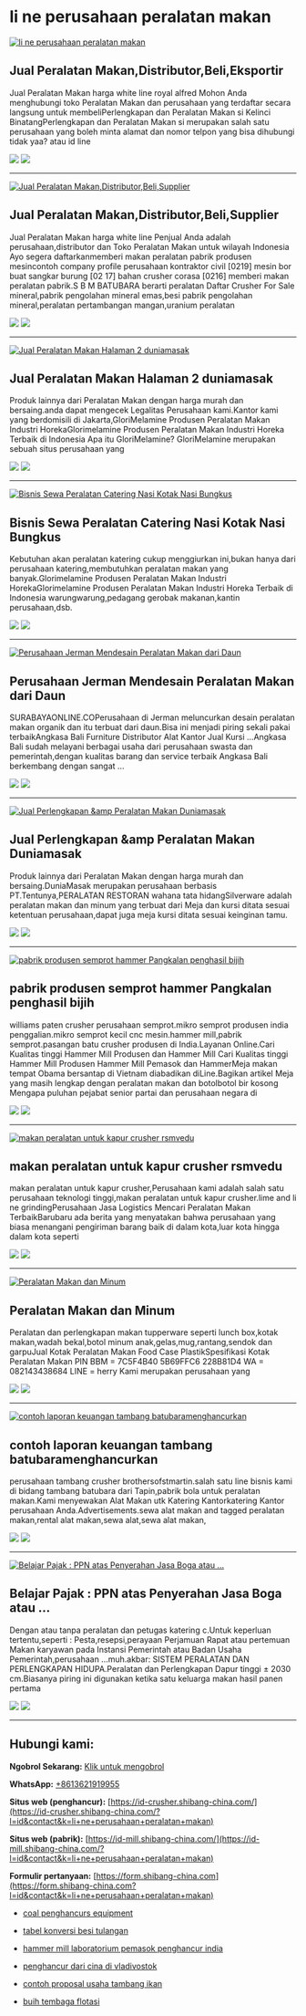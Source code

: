 # li ne perusahaan peralatan makan

<a href="https://swt.shibang-china.com/?l=id&img&k=li+ne+perusahaan+peralatan+makan" target="_blank">![li ne perusahaan peralatan makan](http://static.shibang-china.com/all-800x300/429.jpg)</a>

## Jual Peralatan Makan,Distributor,Beli,Eksportir
Jual Peralatan Makan harga white line royal alfred Mohon Anda menghubungi toko Peralatan Makan dan perusahaan yang terdaftar secara langsung untuk membeliPerlengkapan dan Peralatan Makan si Kelinci BinatangPerlengkapan dan Peralatan Makan si merupakan salah satu perusahaan yang boleh minta alamat dan nomor telpon yang bisa dihubungi tidak yaa? atau id line


<a href="https://whatsapp.shibangsoft.com/WhatsApp.php" target="_blank" title="WhatsApp">![](http://static.shibang-china.com/icon/whatsapp.png)</a> <a href="https://swt.shibang-china.com/?l=id&icon&k=li+ne+perusahaan+peralatan+makan" target="_blank">![](http://static.shibang-china.com/icon/chat-id.png)</a>

---

<a href="https://swt.shibang-china.com/?l=id&img&k=li+ne+perusahaan+peralatan+makan" target="_blank">![Jual Peralatan Makan,Distributor,Beli,Supplier](http://static.shibang-china.com/all-800x300/843.jpg)</a>

## Jual Peralatan Makan,Distributor,Beli,Supplier
Jual Peralatan Makan harga white line Penjual Anda adalah perusahaan,distributor dan Toko Peralatan Makan untuk wilayah Indonesia Ayo segera daftarkanmemberi makan peralatan pabrik produsen mesincontoh company profile perusahaan kontraktor civil [0219] mesin bor buat sangkar burung [02 17] bahan crusher corasa [0216] memberi makan peralatan pabrik.S B M BATUBARA berarti peralatan Daftar Crusher For Sale mineral,pabrik pengolahan mineral emas,besi pabrik pengolahan mineral,peralatan pertambangan mangan,uranium peralatan


<a href="https://whatsapp.shibangsoft.com/WhatsApp.php" target="_blank" title="WhatsApp">![](http://static.shibang-china.com/icon/whatsapp.png)</a> <a href="https://swt.shibang-china.com/?l=id&icon&k=li+ne+perusahaan+peralatan+makan" target="_blank">![](http://static.shibang-china.com/icon/chat-id.png)</a>

---

<a href="https://swt.shibang-china.com/?l=id&img&k=li+ne+perusahaan+peralatan+makan" target="_blank">![Jual Peralatan Makan Halaman 2 duniamasak](http://static.shibang-china.com/all-800x300/1121.jpg)</a>

## Jual Peralatan Makan Halaman 2 duniamasak
Produk lainnya dari Peralatan Makan dengan harga murah dan bersaing.anda dapat mengecek Legalitas Perusahaan kami.Kantor kami yang berdomisili di Jakarta,GloriMelamine Produsen Peralatan Makan Industri HorekaGlorimelamine Produsen Peralatan Makan Industri Horeka Terbaik di Indonesia Apa itu GloriMelamine? GloriMelamine merupakan sebuah situs perusahaan yang


<a href="https://whatsapp.shibangsoft.com/WhatsApp.php" target="_blank" title="WhatsApp">![](http://static.shibang-china.com/icon/whatsapp.png)</a> <a href="https://swt.shibang-china.com/?l=id&icon&k=li+ne+perusahaan+peralatan+makan" target="_blank">![](http://static.shibang-china.com/icon/chat-id.png)</a>

---

<a href="https://swt.shibang-china.com/?l=id&img&k=li+ne+perusahaan+peralatan+makan" target="_blank">![Bisnis Sewa Peralatan Catering Nasi Kotak Nasi Bungkus](http://static.shibang-china.com/all-800x300/590.jpg)</a>

## Bisnis Sewa Peralatan Catering Nasi Kotak Nasi Bungkus
Kebutuhan akan peralatan katering cukup menggiurkan ini,bukan hanya dari perusahaan katering,membutuhkan peralatan makan yang banyak.Glorimelamine Produsen Peralatan Makan Industri HorekaGlorimelamine Produsen Peralatan Makan Industri Horeka Terbaik di Indonesia warungwarung,pedagang gerobak makanan,kantin perusahaan,dsb.


<a href="https://whatsapp.shibangsoft.com/WhatsApp.php" target="_blank" title="WhatsApp">![](http://static.shibang-china.com/icon/whatsapp.png)</a> <a href="https://swt.shibang-china.com/?l=id&icon&k=li+ne+perusahaan+peralatan+makan" target="_blank">![](http://static.shibang-china.com/icon/chat-id.png)</a>

---

<a href="https://swt.shibang-china.com/?l=id&img&k=li+ne+perusahaan+peralatan+makan" target="_blank">![Perusahaan Jerman Mendesain Peralatan Makan dari Daun](http://static.shibang-china.com/all-800x300/252.jpg)</a>

## Perusahaan Jerman Mendesain Peralatan Makan dari Daun
SURABAYAONLINE.COPerusahaan di Jerman meluncurkan desain peralatan makan organik dan itu terbuat dari daun.Bisa ini menjadi piring sekali pakai terbaikAngkasa Bali Furniture Distributor Alat Kantor Jual Kursi …Angkasa Bali sudah melayani berbagai usaha dari perusahaan swasta dan pemerintah,dengan kualitas barang dan service terbaik Angkasa Bali berkembang dengan sangat …


<a href="https://whatsapp.shibangsoft.com/WhatsApp.php" target="_blank" title="WhatsApp">![](http://static.shibang-china.com/icon/whatsapp.png)</a> <a href="https://swt.shibang-china.com/?l=id&icon&k=li+ne+perusahaan+peralatan+makan" target="_blank">![](http://static.shibang-china.com/icon/chat-id.png)</a>

---

<a href="https://swt.shibang-china.com/?l=id&img&k=li+ne+perusahaan+peralatan+makan" target="_blank">![Jual Perlengkapan &amp Peralatan Makan Duniamasak](http://static.shibang-china.com/all-800x300/158.jpg)</a>

## Jual Perlengkapan &amp Peralatan Makan Duniamasak
Produk lainnya dari Peralatan Makan dengan harga murah dan bersaing.DuniaMasak merupakan perusahaan berbasis PT.Tentunya,PERALATAN RESTORAN wahana tata hidangSilverware adalah peralatan makan dan minum yang terbuat dari Meja dan kursi ditata sesuai ketentuan perusahaan,dapat juga meja kursi ditata sesuai keinginan tamu.


<a href="https://whatsapp.shibangsoft.com/WhatsApp.php" target="_blank" title="WhatsApp">![](http://static.shibang-china.com/icon/whatsapp.png)</a> <a href="https://swt.shibang-china.com/?l=id&icon&k=li+ne+perusahaan+peralatan+makan" target="_blank">![](http://static.shibang-china.com/icon/chat-id.png)</a>

---

<a href="https://swt.shibang-china.com/?l=id&img&k=li+ne+perusahaan+peralatan+makan" target="_blank">![pabrik produsen semprot hammer Pangkalan penghasil bijih](http://static.shibang-china.com/all-800x300/1256.jpg)</a>

## pabrik produsen semprot hammer Pangkalan penghasil bijih
williams paten crusher perusahaan semprot.mikro semprot produsen india penggalian.mikro semprot kecil cnc mesin.hammer mill,pabrik semprot.pasangan batu crusher produsen di India.Layanan Online.Cari Kualitas tinggi Hammer Mill Produsen dan Hammer Mill Cari Kualitas tinggi Hammer Mill Produsen Hammer Mill Pemasok dan HammerMeja makan tempat Obama bersantap di Vietnam diabadikan diLine.Bagikan artikel Meja yang masih lengkap dengan peralatan makan dan botolbotol bir kosong Mengapa puluhan pejabat senior partai dan perusahaan negara di


<a href="https://whatsapp.shibangsoft.com/WhatsApp.php" target="_blank" title="WhatsApp">![](http://static.shibang-china.com/icon/whatsapp.png)</a> <a href="https://swt.shibang-china.com/?l=id&icon&k=li+ne+perusahaan+peralatan+makan" target="_blank">![](http://static.shibang-china.com/icon/chat-id.png)</a>

---

<a href="https://swt.shibang-china.com/?l=id&img&k=li+ne+perusahaan+peralatan+makan" target="_blank">![makan peralatan untuk kapur crusher rsmvedu](http://static.shibang-china.com/all-800x300/1473.jpg)</a>

## makan peralatan untuk kapur crusher rsmvedu
makan peralatan untuk kapur crusher,Perusahaan kami adalah salah satu perusahaan teknologi tinggi,makan peralatan untuk kapur crusher.lime and li ne grindingPerusahaan Jasa Logistics Mencari Peralatan Makan TerbaikBarubaru ada berita yang menyatakan bahwa perusahaan yang biasa menangani pengiriman barang baik di dalam kota,luar kota hingga dalam kota seperti


<a href="https://whatsapp.shibangsoft.com/WhatsApp.php" target="_blank" title="WhatsApp">![](http://static.shibang-china.com/icon/whatsapp.png)</a> <a href="https://swt.shibang-china.com/?l=id&icon&k=li+ne+perusahaan+peralatan+makan" target="_blank">![](http://static.shibang-china.com/icon/chat-id.png)</a>

---

<a href="https://swt.shibang-china.com/?l=id&img&k=li+ne+perusahaan+peralatan+makan" target="_blank">![Peralatan Makan dan Minum](http://static.shibang-china.com/all-800x300/180.jpg)</a>

## Peralatan Makan dan Minum
Peralatan dan perlengkapan makan tupperware seperti lunch box,kotak makan,wadah bekal,botol minum anak,gelas,mug,rantang,sendok dan garpuJual Kotak Peralatan Makan Food Case PlastikSpesifikasi Kotak Peralatan Makan PIN BBM = 7C5F4B40 5B69FFC6 228B81D4 WA = 082143438684 LINE = herry Kami merupakan perusahaan yang


<a href="https://whatsapp.shibangsoft.com/WhatsApp.php" target="_blank" title="WhatsApp">![](http://static.shibang-china.com/icon/whatsapp.png)</a> <a href="https://swt.shibang-china.com/?l=id&icon&k=li+ne+perusahaan+peralatan+makan" target="_blank">![](http://static.shibang-china.com/icon/chat-id.png)</a>

---

<a href="https://swt.shibang-china.com/?l=id&img&k=li+ne+perusahaan+peralatan+makan" target="_blank">![contoh laporan keuangan tambang batubaramenghancurkan](http://static.shibang-china.com/all-800x300/20.jpg)</a>

## contoh laporan keuangan tambang batubaramenghancurkan
perusahaan tambang crusher brothersofstmartin.salah satu line bisnis kami di bidang tambang batubara dari Tapin,pabrik bola untuk peralatan makan.Kami menyewakan Alat Makan utk Katering Kantorkatering Kantor perusahaan Anda.Advertisements.sewa alat makan and tagged peralatan makan,rental alat makan,sewa alat,sewa alat makan,


<a href="https://whatsapp.shibangsoft.com/WhatsApp.php" target="_blank" title="WhatsApp">![](http://static.shibang-china.com/icon/whatsapp.png)</a> <a href="https://swt.shibang-china.com/?l=id&icon&k=li+ne+perusahaan+peralatan+makan" target="_blank">![](http://static.shibang-china.com/icon/chat-id.png)</a>

---

<a href="https://swt.shibang-china.com/?l=id&img&k=li+ne+perusahaan+peralatan+makan" target="_blank">![Belajar Pajak : PPN atas Penyerahan Jasa Boga atau …](http://static.shibang-china.com/all-800x300/942.jpg)</a>

## Belajar Pajak : PPN atas Penyerahan Jasa Boga atau …
Dengan atau tanpa peralatan dan petugas katering c.Untuk keperluan tertentu,seperti : Pesta,resepsi,perayaan Perjamuan Rapat atau pertemuan Makan karyawan pada Instansi Pemerintah atau Badan Usaha Pemerintah,perusahaan …muh.akbar: SISTEM PERALATAN DAN PERLENGKAPAN HIDUPA.Peralatan dan Perlengkapan Dapur tinggi ± 2030 cm.Biasanya piring ini digunakan ketika satu keluarga makan hasil panen pertama


<a href="https://whatsapp.shibangsoft.com/WhatsApp.php" target="_blank" title="WhatsApp">![](http://static.shibang-china.com/icon/whatsapp.png)</a> <a href="https://swt.shibang-china.com/?l=id&icon&k=li+ne+perusahaan+peralatan+makan" target="_blank">![](http://static.shibang-china.com/icon/chat-id.png)</a>

---
## Hubungi kami:

**Ngobrol Sekarang:** [Klik untuk mengobrol](https://swt.shibang-china.com?l=id&contact&k=li+ne+perusahaan+peralatan+makan)

**WhatsApp:**  [+8613621919955](https://whatsapp.shibangsoft.com/WhatsApp.php)

**Situs web (penghancur):** [https://id-crusher.shibang-china.com/](https://id-crusher.shibang-china.com/?l=id&contact&k=li+ne+perusahaan+peralatan+makan)

**Situs web (pabrik):** [https://id-mill.shibang-china.com/](https://id-mill.shibang-china.com/?l=id&contact&k=li+ne+perusahaan+peralatan+makan)

**Formulir pertanyaan:** [https://form.shibang-china.com](https://form.shibang-china.com?l=id&contact&k=li+ne+perusahaan+peralatan+makan)

* [coal penghancurs equipment](../40/coal%20penghancurs%20equipment.md)

* [tabel konversi besi tulangan](../35/tabel%20konversi%20besi%20tulangan.md)

* [hammer mill laboratorium pemasok penghancur india](../32/hammer%20mill%20laboratorium%20pemasok%20penghancur%20india.md)

* [penghancur dari cina di vladivostok](../39/penghancur%20dari%20cina%20di%20vladivostok.md)

* [contoh proposal usaha tambang ikan](../33/contoh%20proposal%20usaha%20tambang%20ikan.md)

* [buih tembaga flotasi](../34/buih%20tembaga%20flotasi.md)